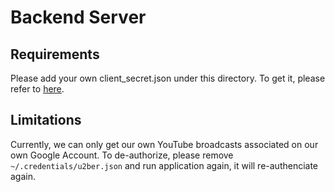 # Backend Server


## Requirements

Please add your own client_secret.json under this directory. To get it, please refer to [here](https://blog.aweimeow.tw/2016/11/23/第一次用-google-api-就上手/).

## Limitations

Currently, we can only get our own YouTube broadcasts associated on our own Google Account. To de-authorize, please remove `~/.credentials/u2ber.json` and run application again, it will re-authenciate again.
